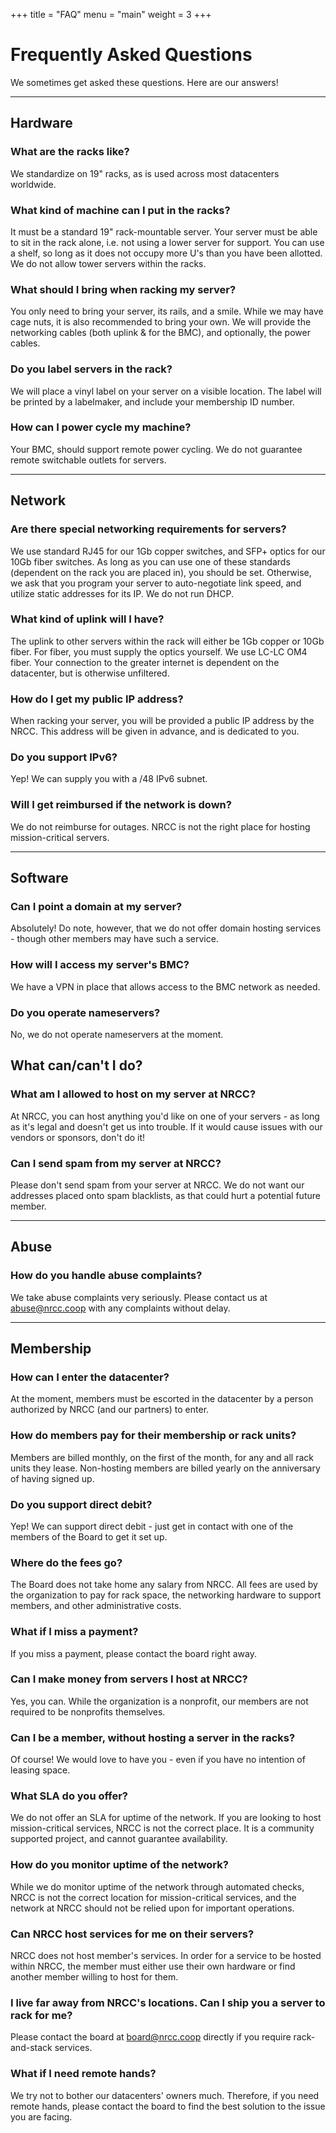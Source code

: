 +++
title = "FAQ"
menu = "main"
weight = 3
+++

# Frequently Asked Questions

We sometimes get asked these questions. Here are our answers!

---

## Hardware

### What are the racks like?
We standardize on 19" racks, as is used across most datacenters worldwide.

### What kind of machine can I put in the racks?
It must be a standard 19" rack-mountable server. Your server must be able to sit in the rack alone, i.e. not using a lower server for support. You can use a shelf, so long as it does not occupy more U's than you have been allotted. We do not allow tower servers within the racks.

### What should I bring when racking my server?

You only need to bring your server, its rails, and a smile. While we may have cage nuts, it is also recommended to bring your own. We will provide the networking cables (both uplink & for the BMC), and optionally, the power cables.

### Do you label servers in the rack?

We will place a vinyl label on your server on a visible location. The label will be printed by a labelmaker, and include your membership ID number.

### How can I power cycle my machine?

Your BMC, should support remote power cycling. We do not guarantee remote switchable outlets for servers.

---

## Network 

### Are there special networking requirements for servers?

We use standard RJ45 for our 1Gb copper switches, and SFP+ optics for our 10Gb fiber switches. As long as you can use one of these standards (dependent on the rack you are placed in), you should be set. Otherwise, we ask that you program your server to auto-negotiate link speed, and utilize static addresses for its IP. We do not run DHCP.

### What kind of uplink will I have?

The uplink to other servers within the rack will either be 1Gb copper or 10Gb fiber. For fiber, you must supply the optics yourself. We use LC-LC OM4 fiber. Your connection to the greater internet is dependent on the datacenter, but is otherwise unfiltered.

### How do I get my public IP address?

When racking your server, you will be provided a public IP address by the NRCC. This address will be given in advance, and is dedicated to you.

### Do you support IPv6?

Yep! We can supply you with a /48 IPv6 subnet.

### Will I get reimbursed if the network is down?

We do not reimburse for outages. NRCC is not the right place for hosting mission-critical servers.

---

## Software

### Can I point a domain at my server?

Absolutely! Do note, however, that we do not offer domain hosting services - though other members may have such a service.

### How will I access my server's BMC?

We have a VPN in place that allows access to the BMC network as needed.

### Do you operate nameservers?

No, we do not operate nameservers at the moment.

## What can/can't I do?

### What am I allowed to host on my server at NRCC?
At NRCC, you can host anything you'd like on one of your servers - as long as it's legal and doesn't get us into trouble. If it would cause issues with our vendors or sponsors, don't do it!

### Can I send spam from my server at NRCC?

Please don't send spam from your server at NRCC. We do not want our addresses placed onto spam blacklists, as that could hurt a potential future member.

---

## Abuse

### How do you handle abuse complaints?

We take abuse complaints very seriously. Please contact us at abuse@nrcc.coop with any complaints without delay.

---

## Membership

### How can I enter the datacenter?

At the moment, members must be escorted in the datacenter by a person authorized by NRCC (and our partners) to enter.

### How do members pay for their membership or rack units?

Members are billed monthly, on the first of the month, for any and all rack units they lease. Non-hosting members are billed yearly on the anniversary of having signed up.

### Do you support direct debit?

Yep! We can support direct debit - just get in contact with one of the members of the Board to get it set up.

### Where do the fees go?

The Board does not take home any salary from NRCC. All fees are used by the organization to pay for rack space, the networking hardware to support members, and other administrative costs.

### What if I miss a payment?

If you miss a payment, please contact the board right away.

### Can I make money from servers I host at NRCC?

Yes, you can. While the organization is a nonprofit, our members are not required to be nonprofits themselves.

### Can I be a member, without hosting a server in the racks?

Of course! We would love to have you - even if you have no intention of leasing space.

### What SLA do you offer?

We do not offer an SLA for uptime of the network. If you are looking to host mission-critical services, NRCC is not the correct place. It is a community supported project, and cannot guarantee availability.

### How do you monitor uptime of the network?

While we do monitor uptime of the network through automated checks, NRCC is not the correct location for mission-critical services, and the network at NRCC should not be relied upon for important operations.

### Can NRCC host services for me on their servers?

NRCC does not host member's services. In order for a service to be hosted within NRCC, the member must either use their own hardware or find another member willing to host for them.

### I live far away from NRCC's locations. Can I ship you a server to rack for me?

Please contact the board at board@nrcc.coop directly if you require rack-and-stack services.

### What if I need remote hands?

We try not to bother our datacenters' owners much. Therefore, if you need remote hands, please contact the board to find the best solution to the issue you are facing.